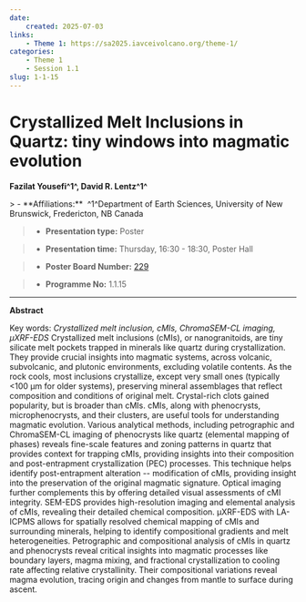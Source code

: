 ```yaml
---
date:
    created: 2025-07-03
links:
    - Theme 1: https://sa2025.iavceivolcano.org/theme-1/
categories:
    - Theme 1
    - Session 1.1
slug: 1-1-15
---
```


# Crystallized Melt Inclusions in Quartz: tiny windows into magmatic evolution

**Fazilat Yousefi^1^, David R. Lentz^1^**

<!-- more -->> - **Affiliations:**  ^1^Department of Earth Sciences, University of New Brunswick, Fredericton, NB Canada 

> - **Presentation type:** Poster

> - **Presentation time:** Thursday, 16:30 - 18:30, Poster Hall

> - **Poster Board Number:** [229](../../map_poster_boards.md#thursday)

> - **Programme No:** 1.1.15

--- 

**Abstract**

Key words: *Crystallized melt inclusion, cMIs, ChromaSEM-CL imaging, μXRF-EDS*
Crystallized melt inclusions (cMIs), or nanogranitoids, are tiny silicate melt pockets trapped in minerals like quartz during crystallization. They provide crucial insights into magmatic systems, across volcanic, subvolcanic, and plutonic environments, excluding volatile contents. As the rock cools, most inclusions crystallize, except very small ones (typically <100 µm for older systems), preserving mineral assemblages that reflect composition and conditions of original melt. Crystal-rich clots gained popularity, but is broader than cMIs. cMIs, along with phenocrysts, microphenocrysts, and their clusters, are useful tools for understanding magmatic evolution. Various analytical methods, including petrographic and ChromaSEM-CL imaging of phenocrysts like quartz (elemental mapping of phases) reveals fine-scale features and zoning patterns in quartz that provides context for trapping cMIs, providing insights into their composition and post-entrapment crystallization (PEC) processes. This technique helps identify post-entrapment alteration -- modification of cMIs, providing insight into the preservation of the original magmatic signature. Optical imaging further complements this by offering detailed visual assessments of cMI integrity. SEM-EDS provides high-resolution imaging and elemental analysis of cMIs, revealing their detailed chemical composition. μXRF-EDS with LA-ICPMS allows for spatially resolved chemical mapping of cMIs and surrounding minerals, helping to identify compositional gradients and melt heterogeneities. Petrographic and compositional analysis of cMIs in quartz and phenocrysts reveal critical insights into magmatic processes like boundary layers, magma mixing, and fractional crystallization to cooling rate affecting relative crystallinity. Their compositional variations reveal magma evolution, tracing origin and changes from mantle to surface during ascent.

